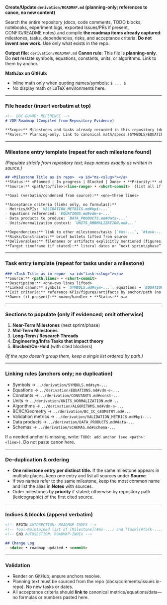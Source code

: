**Create/Update `derivation/ROADMAP.md` (planning-only; references to canon, no new content)**

Search the entire repository (docs, code comments, TODO blocks, notebooks, experiment logs, exported Issues/PRs if present, CONFIG/README notes) and compile **the roadmap items already captured**: milestones, tasks, dependencies, risks, and acceptance criteria. **Do not invent new work.** Use only what exists in the repo.

**Output file:** `derivation/ROADMAP.md`
**Canon rule:** This file is **planning-only**. Do **not** restate symbols, equations, constants, units, or algorithms. Link to them by anchor.

**MathJax on GitHub:**

* Inline math only when quoting names/symbols: `$ ... $`
* No display math or LaTeX environments here.

---

### File header (insert verbatim at top)

```markdown
<!-- DOC-GUARD: REFERENCE -->
# VDM Roadmap (Compiled from Repository Evidence)

**Scope:** Milestones and tasks already recorded in this repository (docs, comments, logs, exported issues).  
**Rules:** Planning-only. Link to canonical math/specs (SYMBOLS/EQUATIONS/CONSTANTS/UNITS/ALGORITHMS/BC_IC/VALIDATION/DATA_PRODUCTS/SCHEMAS). Do not duplicate canon here.
```

---

### Milestone entry template (repeat for each milestone found)

*(Populate strictly from repository text; keep names exactly as written in source.)*

```markdown
## <Milestone Title as in repo>  <a id="ms-<slug>"></a>
**Status:** <Planned | In progress | Blocked | Done> • **Priority:** <P1/P2/P3 if present>  
**Source:** <path/to/file>:<line-range> • <short-commit>  (list all if multiple)

**Goal (verbatim/condensed from source):** <one–three lines>

**Acceptance criteria (links only, no formulas):**
- Metrics/KPIs: `VALIDATION_METRICS.md#kpi-...`
- Equations referenced: `EQUATIONS.md#vdm-e-...`
- Data products to produce: `DATA_PRODUCTS.md#data-...`
- Units/normalization context: `UNITS_NORMALIZATION.md#...`

**Dependencies:** link to other milestones/tasks (`#ms-...`, `#task-...`) and external artifacts if cited  
**Risks/Constraints:** brief bullets lifted from source  
**Deliverables:** filenames or artifacts explicitly mentioned (figures, tables, checkpoints)  
**Target timeframe (if stated):** literal dates or “next sprint/phase” as written
```

---

### Task entry template (repeat for tasks under a milestone)

```markdown
### <Task Title as in repo>  <a id="task-<slug>"></a>
**Source:** <path:lines> • <short-commit>  
**Description:** <one–two lines lifted>  
**Linked canon:** symbols → `SYMBOLS.md#sym-...`, equations → `EQUATIONS.md#vdm-e-...`, constants → `CONSTANTS.md#const-...`, algorithms → `ALGORITHMS.md#vdm-a-...`  
**Exit criteria:** reference KPIs/figures/artifacts by anchor/path (no formulas)  
**Owner (if present):** <name/handle> • **Status:** <…>
```

---

### Sections to populate (only if evidenced; omit otherwise)

1. **Near-Term Milestones** (next sprint/phase)
2. **Mid-Term Milestones**
3. **Long-Term / Research Threads**
4. **Engineering/Infra Tasks that impact theory**
5. **Blocked/On-Hold** (with cited blockers)

*(If the repo doesn’t group them, keep a single list ordered by path.)*

---

### Linking rules (anchors only; no duplication)

* Symbols → `../derivation/SYMBOLS.md#sym-...`
* Equations → `../derivation/EQUATIONS.md#vdm-e-...`
* Constants → `../derivation/CONSTANTS.md#const-...`
* Units → `../derivation/UNITS_NORMALIZATION.md#...`
* Algorithms → `../derivation/ALGORITHMS.md#vdm-a-...`
* BC/IC/Geometry → `../derivation/BC_IC_GEOMETRY.md#...`
* Validation metrics → `../derivation/VALIDATION_METRICS.md#kpi-...`
* Data products → `../derivation/DATA_PRODUCTS.md#data-...`
* Schemas → `../derivation/SCHEMAS.md#schema-...`

If a needed anchor is missing, write: `TODO: add anchor (see <path>:<line>)`. Do not paste canon here.

---

### De-duplication & ordering

* **One milestone entry per distinct title.** If the same milestone appears in multiple places, keep one entry and list all sources under **Source**.
* If two names refer to the same milestone, keep the most common name and list the alias in **Notes** with sources.
* Order milestones by **priority** if stated; otherwise by repository path (lexicographic) of the first cited source.

---

### Indices & blocks (append verbatim)

```markdown
<!-- BEGIN AUTOSECTION: ROADMAP-INDEX -->
<!-- Tool-maintained list of [Milestone](#ms-...) and [Task](#task-...) anchors -->
<!-- END AUTOSECTION: ROADMAP-INDEX -->

## Change Log
- <date> • roadmap updated • <commit>
```

---

### Validation

* Render on GitHub; ensure anchors resolve.
* Planning text must be sourced from the repo (docs/comments/issues in-repo). No new tasks or dates.
* All acceptance criteria should **link to** canonical metrics/equations/data—no formulas or numbers pasted here.
